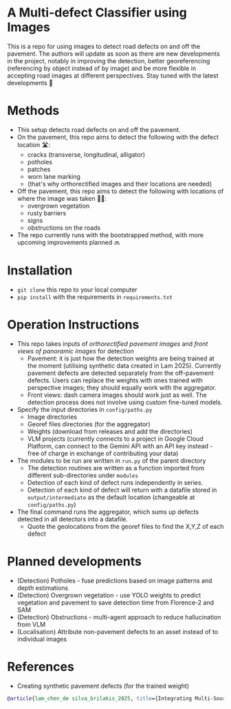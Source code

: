 # A Multi-defect Classifier using Images

This is a repo for using images to detect road defects on and off the pavement. The authors will update as soon as there are new developments in the project, notably in improving the detection, better georeferencing (referencing by object instead of by image) and be more flexible in accepting road images at different perspectives. Stay tuned with the latest developments 🚀

# Methods
* This setup detects road defects on and off the pavement.
* On the pavement, this repo aims to detect the following with the defect location 🛣️:
  * cracks (transverse, longitudinal, alligator)
  * potholes
  * patches
  * worn lane marking
  * (that's why orthorectified images and their locations are needed)
* Off the pavement, this repo aims to detect the following with locations of where the image was taken 🛑🌳:
  * overgrown vegetation
  * rusty barriers
  * signs
  * obstructions on the roads
* The repo currently runs with the bootstrapped method, with more upcoming improvements planned 🔜

# Installation
* ```git clone``` this repo to your local computer
* ```pip install``` with the requirements in ```requirements.txt```

# Operation Instructions
* This repo takes inputs of *orthorectified pavement images* and *front views of panoramic images* for detection
  * Pavement: it is just how the detection weights are being trained at the moment (utilising synthetic data created in Lam 2025). Currently pavement defects are detected separately from the off-pavement defects. Users can replace the weights with ones trained with perspective images; they should equally work with the aggregator.
  * Front views: dash camera images should work just as well. The detection process does not involve using custom fine-tuned models.
* Specify the input directories in ```config/paths.py```
  * Image directories
  * Georef files directories (for the aggregator)
  * Weights (download from releases and add the directories)
  * VLM projects (currently connects to a project in Google Cloud Platform, can connect to the Gemini API with an API key instead - free of charge in exchange of contributing your data)
* The modules to be run are written in ```run.py``` of the parent directory
  * The detection routines are written as a function imported from different sub-directories under ```modules```
  * Detection of each kind of defect runs independently in series.
  * Detection of each kind of defect will return with a datafile stored in ```output/intermediate``` as the default location (changeable at ```config/paths.py```)
* The final command runs the aggregator, which sums up defects detected in all detectors into a datafile.
  * Quote the geolocations from the georef files to find the X,Y,Z of each defect

# Planned developments
* (Detection) Potholes - fuse predictions based on image patterns and depth estimations
* (Detection) Overgrown vegetation - use YOLO weights to predict vegetation and pavement to save detection time from Florence-2 and SAM
* (Detection) Obstructions - multi-agent approach to reduce hallucination from VLM
* (Localisation) Attribute non-pavement defects to an asset instead of to individual images

# References
* Creating synthetic pavement defects (for the trained weight)
```bibtex
@article{lam_chen_de silva_brilakis_2025, title={Integrating Multi-Source Visual Synthetic Data for Multi Road Defect Detection}, url={https://www.repository.cam.ac.uk/handle/1810/383988}, DOI={10.17863/CAM.118150}, publisher={Apollo - University of Cambridge Repository}, author={Lam, Percy and Chen, Weiwei and De Silva, Lavindra and Brilakis, Ioannis}, year={2025} }

